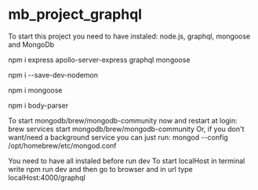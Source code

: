 # mb_project_graphql

To start this project you need to have instaled: node.js, graphql, mongoose and MongoDb 

npm i express apollo-server-express graphql mongoose   

npm i --save-dev-nodemon

npm i mongoose

npm i body-parser


To start mongodb/brew/mongodb-community now and restart at login:
  brew services start mongodb/brew/mongodb-community
Or, if you don't want/need a background service you can just run:
  mongod --config /opt/homebrew/etc/mongod.conf

You need to have all instaled before run dev 
To start localHost in terminal write npm run dev and then go to browser and in url type localHost:4000/graphql
